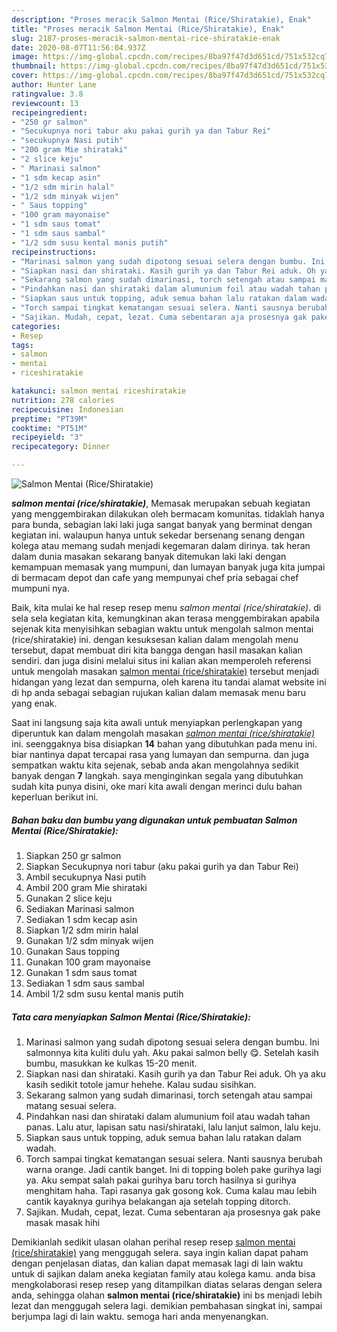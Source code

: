 ```yaml
---
description: "Proses meracik Salmon Mentai (Rice/Shiratakie), Enak"
title: "Proses meracik Salmon Mentai (Rice/Shiratakie), Enak"
slug: 2187-proses-meracik-salmon-mentai-rice-shiratakie-enak
date: 2020-08-07T11:56:04.937Z
image: https://img-global.cpcdn.com/recipes/8ba97f47d3d651cd/751x532cq70/salmon-mentai-riceshiratakie-foto-resep-utama.jpg
thumbnail: https://img-global.cpcdn.com/recipes/8ba97f47d3d651cd/751x532cq70/salmon-mentai-riceshiratakie-foto-resep-utama.jpg
cover: https://img-global.cpcdn.com/recipes/8ba97f47d3d651cd/751x532cq70/salmon-mentai-riceshiratakie-foto-resep-utama.jpg
author: Hunter Lane
ratingvalue: 3.8
reviewcount: 13
recipeingredient:
- "250 gr salmon"
- "Secukupnya nori tabur aku pakai gurih ya dan Tabur Rei"
- "secukupnya Nasi putih"
- "200 gram Mie shirataki"
- "2 slice keju"
- " Marinasi salmon"
- "1 sdm kecap asin"
- "1/2 sdm mirin halal"
- "1/2 sdm minyak wijen"
- " Saus topping"
- "100 gram mayonaise"
- "1 sdm saus tomat"
- "1 sdm saus sambal"
- "1/2 sdm susu kental manis putih"
recipeinstructions:
- "Marinasi salmon yang sudah dipotong sesuai selera dengan bumbu. Ini salmonnya kita kuliti dulu yah. Aku pakai salmon belly 😋. Setelah kasih bumbu, masukkan ke kulkas 15-20 menit."
- "Siapkan nasi dan shirataki. Kasih gurih ya dan Tabur Rei aduk. Oh ya aku kasih sedikit totole jamur hehehe. Kalau sudau sisihkan."
- "Sekarang salmon yang sudah dimarinasi, torch setengah atau sampai matang sesuai selera."
- "Pindahkan nasi dan shirataki dalam alumunium foil atau wadah tahan panas. Lalu atur, lapisan satu nasi/shirataki, lalu lanjut salmon, lalu keju."
- "Siapkan saus untuk topping, aduk semua bahan lalu ratakan dalam wadah."
- "Torch sampai tingkat kematangan sesuai selera. Nanti sausnya berubah warna orange. Jadi cantik banget. Ini di topping boleh pake gurihya lagi ya. Aku sempat salah pakai gurihya baru torch hasilnya si gurihya menghitam haha. Tapi rasanya gak gosong kok. Cuma kalau mau lebih cantik kayaknya gurihya belakangan aja setelah topping ditorch."
- "Sajikan. Mudah, cepat, lezat. Cuma sebentaran aja prosesnya gak pake masak masak hihi"
categories:
- Resep
tags:
- salmon
- mentai
- riceshiratakie

katakunci: salmon mentai riceshiratakie 
nutrition: 278 calories
recipecuisine: Indonesian
preptime: "PT39M"
cooktime: "PT51M"
recipeyield: "3"
recipecategory: Dinner

---
```



![Salmon Mentai (Rice/Shiratakie)](https://img-global.cpcdn.com/recipes/8ba97f47d3d651cd/751x532cq70/salmon-mentai-riceshiratakie-foto-resep-utama.jpg)

<b><i>salmon mentai (rice/shiratakie)</i></b>, Memasak merupakan sebuah kegiatan yang menggembirakan dilakukan oleh bermacam komunitas. tidaklah hanya para bunda, sebagian laki laki juga sangat banyak yang berminat dengan kegiatan ini. walaupun hanya untuk sekedar bersenang senang dengan kolega atau memang sudah menjadi kegemaran dalam dirinya. tak heran dalam dunia masakan sekarang banyak ditemukan laki laki dengan kemampuan memasak yang mumpuni, dan lumayan banyak juga kita jumpai di bermacam depot dan cafe yang mempunyai chef pria sebagai chef mumpuni nya.

Baik, kita mulai ke hal resep resep menu <i>salmon mentai (rice/shiratakie)</i>. di sela sela kegiatan kita, kemungkinan akan terasa menggembirakan apabila sejenak kita menyisihkan sebagian waktu untuk mengolah salmon mentai (rice/shiratakie) ini. dengan kesuksesan kalian dalam mengolah menu tersebut, dapat membuat diri kita bangga dengan hasil masakan kalian sendiri. dan juga disini melalui situs ini kalian akan memperoleh referensi untuk mengolah masakan <u>salmon mentai (rice/shiratakie)</u> tersebut menjadi hidangan yang lezat dan sempurna, oleh karena itu tandai alamat website ini di hp anda sebagai sebagian rujukan kalian dalam memasak menu baru yang enak.




Saat ini langsung saja kita awali untuk menyiapkan perlengkapan yang diperuntuk kan dalam mengolah masakan <u><i>salmon mentai (rice/shiratakie)</i></u> ini. seenggaknya bisa disiapkan <b>14</b> bahan yang dibutuhkan pada menu ini. biar nantinya dapat tercapai rasa yang lumayan dan sempurna. dan juga sempatkan waktu kita sejenak, sebab anda akan mengolahnya sedikit banyak dengan <b>7</b> langkah. saya menginginkan segala yang dibutuhkan sudah kita punya disini, oke mari kita awali dengan merinci dulu bahan keperluan berikut ini.

<!--inarticleads1-->

##### Bahan baku dan bumbu yang digunakan untuk pembuatan Salmon Mentai (Rice/Shiratakie):

1. Siapkan 250 gr salmon
1. Siapkan Secukupnya nori tabur (aku pakai gurih ya dan Tabur Rei)
1. Ambil secukupnya Nasi putih
1. Ambil 200 gram Mie shirataki
1. Gunakan 2 slice keju
1. Sediakan  Marinasi salmon
1. Sediakan 1 sdm kecap asin
1. Siapkan 1/2 sdm mirin halal
1. Gunakan 1/2 sdm minyak wijen
1. Gunakan  Saus topping
1. Gunakan 100 gram mayonaise
1. Gunakan 1 sdm saus tomat
1. Sediakan 1 sdm saus sambal
1. Ambil 1/2 sdm susu kental manis putih




<!--inarticleads2-->

##### Tata cara menyiapkan Salmon Mentai (Rice/Shiratakie):

1. Marinasi salmon yang sudah dipotong sesuai selera dengan bumbu. Ini salmonnya kita kuliti dulu yah. Aku pakai salmon belly 😋. Setelah kasih bumbu, masukkan ke kulkas 15-20 menit.
1. Siapkan nasi dan shirataki. Kasih gurih ya dan Tabur Rei aduk. Oh ya aku kasih sedikit totole jamur hehehe. Kalau sudau sisihkan.
1. Sekarang salmon yang sudah dimarinasi, torch setengah atau sampai matang sesuai selera.
1. Pindahkan nasi dan shirataki dalam alumunium foil atau wadah tahan panas. Lalu atur, lapisan satu nasi/shirataki, lalu lanjut salmon, lalu keju.
1. Siapkan saus untuk topping, aduk semua bahan lalu ratakan dalam wadah.
1. Torch sampai tingkat kematangan sesuai selera. Nanti sausnya berubah warna orange. Jadi cantik banget. Ini di topping boleh pake gurihya lagi ya. Aku sempat salah pakai gurihya baru torch hasilnya si gurihya menghitam haha. Tapi rasanya gak gosong kok. Cuma kalau mau lebih cantik kayaknya gurihya belakangan aja setelah topping ditorch.
1. Sajikan. Mudah, cepat, lezat. Cuma sebentaran aja prosesnya gak pake masak masak hihi




Demikianlah sedikit ulasan olahan perihal resep resep <u>salmon mentai (rice/shiratakie)</u> yang menggugah selera. saya ingin kalian dapat paham dengan penjelasan diatas, dan kalian dapat memasak lagi di lain waktu untuk di sajikan dalam aneka kegiatan family atau kolega kamu. anda bisa mengkolaborasi resep resep yang ditampilkan diatas selaras dengan selera anda, sehingga olahan <b>salmon mentai (rice/shiratakie)</b> ini bs menjadi lebih lezat dan menggugah selera lagi. demikian pembahasan singkat ini, sampai berjumpa lagi di lain waktu. semoga hari anda menyenangkan.
